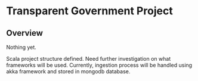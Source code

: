 # Transparent Government Project

## Overview
Nothing yet. 

Scala project structure defined.
Need further investigation on what frameworks will be used.
Currently, ingestion process will be handled using akka framework and stored in mongodb database.
